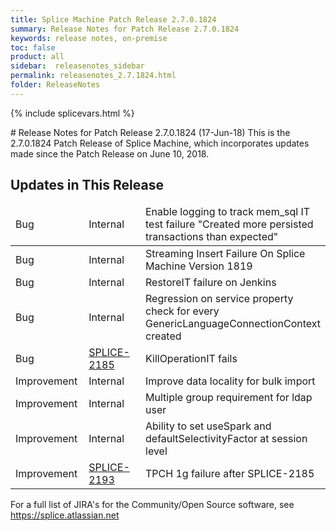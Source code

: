 ```yaml
---
title: Splice Machine Patch Release 2.7.0.1824
summary: Release Notes for Patch Release 2.7.0.1824
keywords: release notes, on-premise
toc: false
product: all
sidebar:  releasenotes_sidebar
permalink: releasenotes_2.7.1824.html
folder: ReleaseNotes
---
```

{% include splicevars.html %}
<section>
<div class="TopicContent" data-swiftype-index="true" markdown="1">
# Release Notes for Patch Release 2.7.0.1824 (17-Jun-18)
This is the 2.7.0.1824 Patch Release of Splice Machine, which incorporates updates made since the Patch Release on June 10, 2018.

## Updates in This Release
<table>
    <col width="125px" />
    <col width="125px" />
    <col />
    <thead>
        <tr>
            <td>Bug</td>
            <td>Internal</td>
            <td>Enable logging to track mem_sql IT test failure "Created more persisted transactions than expected"</td>
        </tr>
     </thead>
     <tbody>
        <tr>
            <td>Bug</td>
            <td>Internal</td>
            <td>Streaming Insert Failure On Splice Machine Version 1819</td>
        </tr>
        <tr>
            <td>Bug</td>
            <td>Internal</td>
            <td>RestoreIT failure on Jenkins</td>
        </tr>
        <tr>
            <td>Bug</td>
            <td>Internal</td>
            <td>Regression on service property check for every GenericLanguageConnectionContext created</td>
        </tr>
        <tr>
            <td>Bug</td>
            <td><a href="https://splice.atlassian.net/browse/SPLICE-2185" target="_blank">SPLICE-2185</a></td>
            <td>KillOperationIT fails</td>
        </tr>
        <tr>
            <td>Improvement</td>
            <td>Internal</td>
            <td>Improve data locality for bulk import</td>
        </tr>
        <tr>
            <td>Improvement</td>
            <td>Internal</td>
            <td>Multiple group requirement for ldap user</td>
        </tr>
        <tr>
            <td>Improvement</td>
            <td>Internal</td>
            <td>Ability to set useSpark and defaultSelectivityFactor at session level</td>
        </tr>
        <tr>
            <td>Improvement</td>
            <td><a href="https://splice.atlassian.net/browse/SPLICE-2193" target="_blank">SPLICE-2193</a></td>
            <td>TPCH 1g failure after SPLICE-2185</td>
        </tr>
    </tbody>
</table>

For a full list of JIRA's for the Community/Open Source software, see <https://splice.atlassian.net>

</div>
</section>
